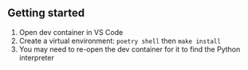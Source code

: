 ## Getting started

1. Open dev container in VS Code
1. Create a virtual environment: `poetry shell` then `make install`
1. You may need to re-open the dev container for it to find the Python interpreter
